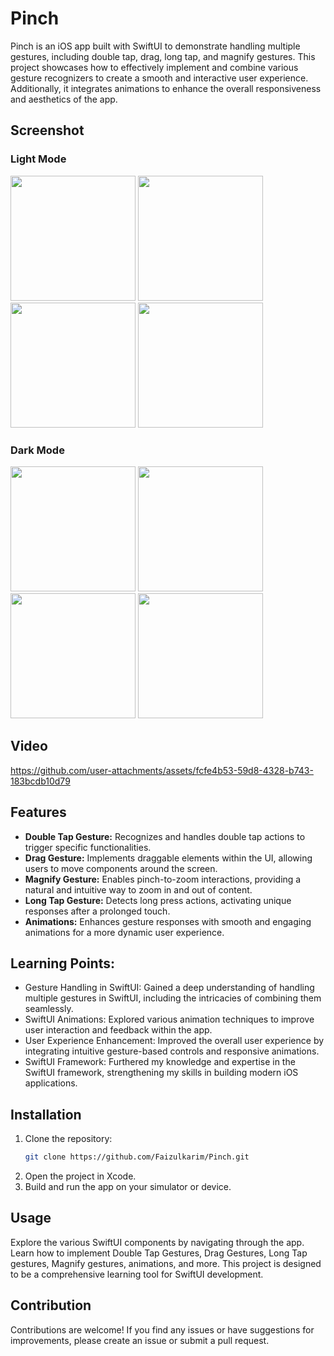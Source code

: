 # Pinch 

Pinch is an iOS app built with SwiftUI to demonstrate handling multiple gestures, including double tap, drag, long tap, and magnify gestures. This project showcases how to effectively implement and combine various gesture recognizers to create a smooth and interactive user experience. Additionally, it integrates animations to enhance the overall responsiveness and aesthetics of the app.

## Screenshot
### Light Mode 
<img src="https://github.com/user-attachments/assets/73df4d92-17aa-4c04-babc-53a75c06ef39" width="200" />
<img src="https://github.com/user-attachments/assets/7ac41720-68db-42fe-a42f-445c9a22a6a8" width="200" />
<img src="https://github.com/user-attachments/assets/30532891-8d19-41f7-87aa-6ec7b95283fe" width="200" />
<img src="https://github.com/user-attachments/assets/b7011657-6e73-444c-8b9b-87217dfb1214" width="200" />

### Dark Mode
<img src="https://github.com/user-attachments/assets/82f10af5-c3de-49e1-9f3a-03b7729e0e7d" width="200" />
<img src="https://github.com/user-attachments/assets/8ac22ade-b366-4501-921b-78e5eae820eb" width="200" />
<img src="https://github.com/user-attachments/assets/10acc17b-15b4-425c-8530-cf20126b2a08" width="200" />
<img src="https://github.com/user-attachments/assets/4d541138-5a51-4426-b2ad-4ac3288d8774" width="200" />

## Video 
https://github.com/user-attachments/assets/fcfe4b53-59d8-4328-b743-183bcdb10d79

## Features
- **Double Tap Gesture:** Recognizes and handles double tap actions to trigger specific functionalities.
- **Drag Gesture:** Implements draggable elements within the UI, allowing users to move components around the screen.
- **Magnify Gesture:** Enables pinch-to-zoom interactions, providing a natural and intuitive way to zoom in and out of content.
- **Long Tap Gesture:** Detects long press actions, activating unique responses after a prolonged touch.
- **Animations:** Enhances gesture responses with smooth and engaging animations for a more dynamic user experience.

## Learning Points:
- Gesture Handling in SwiftUI: Gained a deep understanding of handling multiple gestures in SwiftUI, including the intricacies of combining them seamlessly.
- SwiftUI Animations: Explored various animation techniques to improve user interaction and feedback within the app.
- User Experience Enhancement: Improved the overall user experience by integrating intuitive gesture-based controls and responsive animations.
- SwiftUI Framework: Furthered my knowledge and expertise in the SwiftUI framework, strengthening my skills in building modern iOS applications.
  
## Installation

1. Clone the repository:
   ```bash
   git clone https://github.com/Faizulkarim/Pinch.git

2. Open the project in Xcode.
3. Build and run the app on your simulator or device.

## Usage

Explore the various SwiftUI components by navigating through the app. Learn how to implement Double Tap Gestures, Drag Gestures, Long Tap gestures, Magnify gestures, animations, and more. This project is designed to be a comprehensive learning tool for SwiftUI development.

## Contribution

Contributions are welcome! If you find any issues or have suggestions for improvements, please create an issue or submit a pull request.


